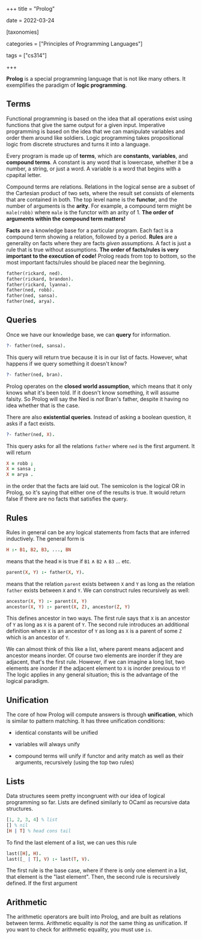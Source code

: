 +++
title = "Prolog"

date = 2022-03-24



[taxonomies]

categories = ["Principles of Programming Languages"]

tags = ["cs314"]

+++

**Prolog** is a special programming language that is not like many others. It exemplifies the paradigm of **logic programming**.

<!-- more -->

## Terms

Functional programming is based on the idea that all operations exist using functions that give the same output for a given input. Imperative programming is based on the idea that we can manipulate variables and order them around like soldiers. Logic programming takes propositional logic from discrete structures and turns it into a language.

Every program is made up of **terms**, which are **constants**, **variables**, and **compound terms**. A constant is any word that is lowercase, whether it be a number, a string, or just a word. A variable is a word that begins with a cpapital letter.

Compound terms are relations. Relations in the logical sense are a subset of the Cartesian product of two sets, where the result set consists of elements that are contained in both. The top level name is the **functor**, and the number of arguments is the **arity**. For example, a compound term might be `male(robb)` where `male` is the functor with an arity of 1. **The order of arguments within the compound term matters!**

**Facts** are a knowledge base for a particular program. Each fact is a compound term showing a relation, followed by a period. **Rules** are a generality on facts where they are facts *given* assumptions. A fact is just a rule that is true without assumptions. **The order of facts/rules is very important to the execution of code!** Prolog reads from top to bottom, so the most important facts/rules should be placed near the beginning.

```prolog
father(rickard, ned).
father(rickard, brandon).
father(rickard, lyanna).
father(ned, robb).
father(ned, sansa).
father(ned, arya).
```

## Queries

Once we have our knowledge base, we can **query** for information.

```prolog
?- father(ned, sansa).
```

This query will return true because it is in our list of facts. However, what happens if we query something it doesn't know?

```prolog
?- father(ned, bran).
```

Prolog operates on the **closed world assumption**, which means that it only knows what it's been told. If it doesn't know something, it will assume falsity. So Prolog will say the Ned is *not* Bran's father, despite it having no idea whether that is the case.

There are also **existential queries**. Instead of asking a boolean question, it asks if a fact exists.

```prolog
?- father(ned, X).
```

This query asks for all the relations `father` where `ned` is the first argument. It will return

```prolog
X = robb ;
X = sansa ;
X = arya .
```

in the order that the facts are laid out. The semicolon is the logical OR in Prolog, so it's saying that either one of the results is true. It would return false if there are no facts that satisfies the query.

## Rules

Rules in general can be any logical statements from facts that are inferred inductively. The general form is

```prolog
H :- B1, B2, B3, ..., BN
```

means that the head `H` is true if `B1` ∧ `B2` ∧ `B3` ... etc.

```prolog
parent(X, Y) :- father(X, Y).
```

means that the relation `parent` exists between `X` and `Y` as long as the relation `father` exists between `X` and `Y`. We can construct rules recursively as well:

```prolog
ancestor(X, Y) :- parent(X, Y)
ancestor(X, Y) :- parent(X, Z), ancestor(Z, Y)
```

This defines ancestor in two ways. The first rule says that `X` is an ancestor of `Y` as long as `X` is a parent of `Y`. The second rule introduces an additional definition where `X` is an ancestor of `Y` as long as `X` is a parent of some `Z` which is an ancestor of `Y`.

We can almost think of this like a list, where parent means adjacent and ancestor means inorder. Of course two elements are inorder if they are adjacent, that's the first rule. However, if we can imagine a long list, two elements are inorder if the adjacent element to `X` is inorder previous to `Y`! The logic applies in any general situation; this is the advantage of the logical paradigm.

## Unification

The core of how Prolog will compute answers is through **unification**, which is similar to pattern matching. It has three unification conditions:

- identical constants will be unified

- variables will always unify

- compound terms will unify if functor and arity match as well as their arguments, recursively (using the top two rules)

## Lists

Data structures seem pretty incongruent with our idea of logical programming so far. Lists are defined similarly to OCaml as recursive data structures.

```prolog
[1, 2, 3, 4] % list
[] % nil
[H | T] % head cons tail
```

To find the last element of a list, we can ues this rule

```prolog
last([H], H).
last([_ | T], V) :- last(T, V).
```

The first rule is the base case, where if there is only one element in a list, that element is the "last element". Then, the second rule is recursively defined. If the first argument 

## Arithmetic

The arithmetic operators are built into Prolog, and are built as relations between terms. Arithmetic equality is *not* the same thing as unification. If you want to check for arithmetic equality, you must use `is`.


